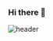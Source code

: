 ### Hi there 👋
![header](https://capsule-render.vercel.app/api?type=Slice&color=38d9a9&height=180&section=header&text=weongi%20Sa&fontSize=80&fontColor=343a40&animation=twinkling&rotate=-5)
<!--
**saweongi/saweongi** is a ✨ _special_ ✨ repository because its `README.md` (this file) appears on your GitHub profile.

Here are some ideas to get you started:

- 🔭 I’m currently working on ...
- 🌱 I’m currently learning ...
- 👯 I’m looking to collaborate on ...
- 🤔 I’m looking for help with ...
- 💬 Ask me about ...
- 📫 How to reach me: ...
- 😄 Pronouns: ...
- ⚡ Fun fact: ...
-->
